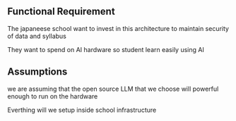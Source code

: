## Functional Requirement

The japaneese school want to invest in this architecture to maintain security of data and syllabus

They want to spend on AI hardware so student learn easily using AI 

## Assumptions

we are assuming that the open source LLM that we choose will powerful enough to run on the hardware

Everthing will we setup inside school infrastructure 

##